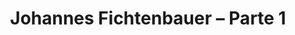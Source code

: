 ---
ID: 4494
title: 'Johannes Fichtenbauer &#8211; Parte 1'
image-xl: >
  https://assets.gruponews.com.br/gruponews/uploads/2015/09/thumb-videos-ministra----o-palestras-1.jpg
image-l: >
  https://assets.gruponews.com.br/gruponews/uploads/2015/09/thumb-videos-ministra----o-palestras-1-1280x720.jpg
image-sq-l: >
  https://assets.gruponews.com.br/gruponews/uploads/2015/09/thumb-videos-ministra----o-palestras-1-1280x1080.jpg
image-sq-m: >
  https://assets.gruponews.com.br/gruponews/uploads/2015/09/thumb-videos-ministra----o-palestras-1-720x720.jpg
post_excerpt: ""
layout: audioevideo
permalink: >
  audioevideo/johannes-fichtenbauer-parte-1
published: true
categories:
  - Igreja
tags: ""
authors:
  - Christopher Walker
  - Johannes Fichtenbauer
wpcf-gn_audiovideo_data:
  - "1441238400"
wpcf-gn_audiovideo_video:
  - https://youtu.be/hxZhzPAg0XU
dsq_thread_id:
  - "5211453075"
post_date: 2015-09-19 00:35:53
---